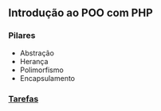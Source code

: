 ## Introdução ao POO com PHP

### Pilares

* Abstração
* Herança
* Polimorfismo
* Encapsulamento

### [Tarefas](./tarefas/00-index.md)
